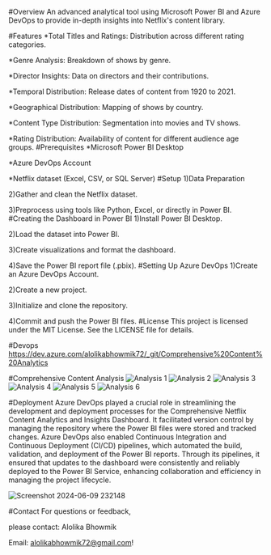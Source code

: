 #Overview
An advanced analytical tool using Microsoft Power BI and Azure DevOps to provide in-depth insights into Netflix's content library.

#Features
*Total Titles and Ratings: Distribution across different rating categories.

*Genre Analysis: Breakdown of shows by genre.

*Director Insights: Data on directors and their contributions.

*Temporal Distribution: Release dates of content from 1920 to 2021.

*Geographical Distribution: Mapping of shows by country.

*Content Type Distribution: Segmentation into movies and TV shows.

*Rating Distribution: Availability of content for different audience age groups.
#Prerequisites
*Microsoft Power BI Desktop

*Azure DevOps Account

*Netflix dataset (Excel, CSV, or SQL Server)
#Setup
1)Data Preparation

2)Gather and clean the Netflix dataset.

3)Preprocess using tools like Python, Excel, or directly in Power BI.
#Creating the Dashboard in Power BI
1)Install Power BI Desktop.

2)Load the dataset into Power BI.

3)Create visualizations and format the dashboard.

4)Save the Power BI report file (.pbix).
#Setting Up Azure DevOps
1)Create an Azure DevOps Account.

2)Create a new project.

3)Initialize and clone the repository.

4)Commit and push the Power BI files.
#License
This project is licensed under the MIT License. See the LICENSE file for details.

#Devops
https://dev.azure.com/alolikabhowmik72/_git/Comprehensive%20Content%20Analytics

#Comprehensive Content Analysis
![Analysis 1](https://github.com/alo7lika/Comprehensive-Content-Analysis/assets/152315710/5bf96c62-d902-4f2d-8b7d-592198bc3571)
![Analysis 2](https://github.com/alo7lika/Comprehensive-Content-Analysis/assets/152315710/498e9833-d742-41c3-8290-d322d5ebea03)
![Analysis 3](https://github.com/alo7lika/Comprehensive-Content-Analysis/assets/152315710/774d60a8-d4a3-4097-bfb6-e7fb49cfbe21)
![Analysis 4](https://github.com/alo7lika/Comprehensive-Content-Analysis/assets/152315710/6400a959-1fae-4940-bb39-716fc717abf7)
![Analysis 5](https://github.com/alo7lika/Comprehensive-Content-Analysis/assets/152315710/3d7f7c53-7a81-4300-a7ab-b1cdd242bd9a)
![Analysis 6](https://github.com/alo7lika/Comprehensive-Content-Analysis/assets/152315710/86fdbfdc-98d8-4a25-94e1-7d9b389f143b)

#Deployment
Azure DevOps played a crucial role in streamlining the development and deployment processes for the Comprehensive Netflix Content Analytics and Insights Dashboard. It facilitated version control by managing the repository where the Power BI files were stored and tracked changes. Azure DevOps also enabled Continuous Integration and Continuous Deployment (CI/CD) pipelines, which automated the build, validation, and deployment of the Power BI reports. Through its pipelines, it ensured that updates to the dashboard were consistently and reliably deployed to the Power BI Service, enhancing collaboration and efficiency in managing the project lifecycle.

![Screenshot 2024-06-09 232148](https://github.com/alo7lika/Comprehensive-Content-Analysis/assets/152315710/7b43197e-e22a-4dcd-bc6e-90d1fc22a526)


#Contact
For questions or feedback, 

please contact:
Alolika Bhowmik

Email: alolikabhowmik72@gmail.com!
